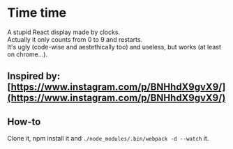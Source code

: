 # Time time
A stupid React display made by clocks.  
Actually it only counts from 0 to 9 and restarts.  
It's ugly (code-wise and aestethically too) and useless, but works (at least on chrome...).


## Inspired by: [https://www.instagram.com/p/BNHhdX9gvX9/](https://www.instagram.com/p/BNHhdX9gvX9/)

## How-to
Clone it, npm install it and `./node_modules/.bin/webpack -d --watch` it.
